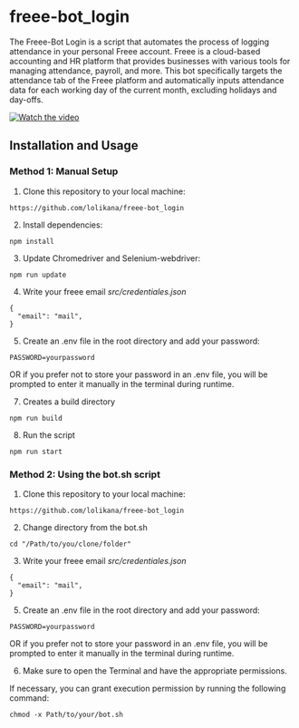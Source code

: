 # freee-bot_login

The Freee-Bot Login is a script that automates the process of logging attendance in your personal Freee account. Freee is a cloud-based accounting and HR platform that provides businesses with various tools for managing attendance, payroll, and more. This bot specifically targets the attendance tab of the Freee platform and automatically inputs attendance data for each working day of the current month, excluding holidays and day-offs.

[![Watch the video](https://img.youtube.com/vi/qne7spyey04/0.jpg)](https://www.youtube.com/watch?v=qne7spyey04)

## Installation and Usage

### Method 1: Manual Setup

1. Clone this repository to your local machine:

`https://github.com/lolikana/freee-bot_login`

2. Install dependencies:

`npm install`

3. Update Chromedriver and Selenium-webdriver:

`npm run update`

4. Write your freee email <i>src/credentiales.json</i> 

```
{
  "email": "mail",
}

```

5.	Create an .env file in the root directory and add your password:

```
PASSWORD=yourpassword
```

OR if you prefer not to store your password in an .env file, you will be prompted to enter it manually in the terminal during runtime.

7. Creates a build directory  

`npm run build`

8. Run the script

`npm run start`


### Method 2: Using the bot.sh script

1. Clone this repository to your local machine:

`https://github.com/lolikana/freee-bot_login`

2. Change directory from the bot.sh

`cd "/Path/to/you/clone/folder"`

3. Write your freee email <i>src/credentiales.json</i> 

```
{
  "email": "mail",
}

```

5.	Create an .env file in the root directory and add your password:

```
PASSWORD=yourpassword
```

OR if you prefer not to store your password in an .env file, you will be prompted to enter it manually in the terminal during runtime.

6. Make sure to open the Terminal and have the appropriate permissions.

If necessary, you can grant execution permission by running the following command:

 `chmod -x Path/to/your/bot.sh` 

